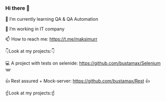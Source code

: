 ### Hi there 👋
🌱 I’m currently learning QA & QA Automation

🔭 I’m working in IT company

📫 How to reach me: https://t.me/maksimurr

👇Look at my projects:👇

💻 A project with tests on selenide: https://github.com/bustamax/Selenium ➿

👍 Rest assured + Mock-server: https://github.com/bustamax/Rest 👍

☝️Look at my projects:☝️


<!--
**bustamax/bustamax** is a ✨ _special_ ✨ repository because its `README.md` (this file) appears on your GitHub profile.

Here are some ideas to get you started:

- 🔭 I’m currently working on ...
- 🌱 I’m currently learning ...
- 👯 I’m looking to collaborate on ...
- 🤔 I’m looking for help with ...
- 💬 Ask me about ...
- 📫 How to reach me: ...
- 😄 Pronouns: ...
- ⚡ Fun fact: ...
-->
